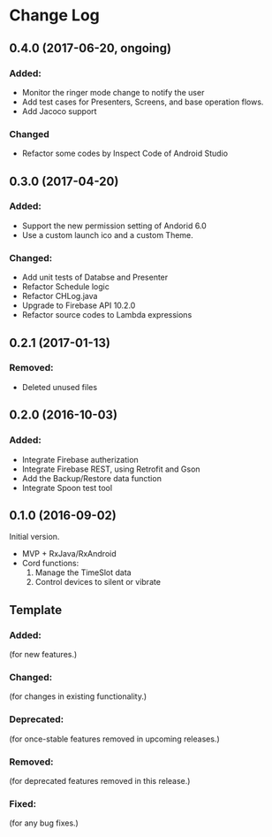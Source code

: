 # Change Log

## 0.4.0 (2017-06-20, ongoing)

### Added:

- Monitor the ringer mode change to notify the user
- Add test cases for Presenters, Screens, and base operation flows.
- Add Jacoco support

### Changed

- Refactor some codes by Inspect Code of Android Studio

## 0.3.0 (2017-04-20)

### Added:

- Support the new permission setting of Andorid 6.0
- Use a custom launch ico and a custom Theme.

### Changed:

- Add unit tests of Databse and Presenter
- Refactor Schedule logic
- Refactor CHLog.java
- Upgrade to Firebase API 10.2.0
- Refactor source codes to Lambda expressions

## 0.2.1 (2017-01-13)

### Removed:

- Deleted unused files

## 0.2.0 (2016-10-03)

### Added:

- Integrate Firebase autherization
- Integrate Firebase REST, using Retrofit and Gson
- Add the Backup/Restore data function
- Integrate Spoon test tool

## 0.1.0 (2016-09-02)

Initial version.

- MVP + RxJava/RxAndroid
- Cord functions:
    1. Manage the TimeSlot data
    1. Control devices to silent or vibrate

## Template

### Added:

(for new features.)

### Changed:

(for changes in existing functionality.)

### Deprecated:

(for once-stable features removed in upcoming releases.)

### Removed:

(for deprecated features removed in this release.)

### Fixed:

(for any bug fixes.)